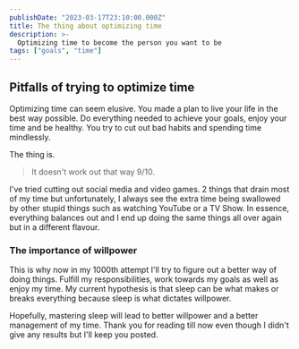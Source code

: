 ```yaml
---
publishDate: "2023-03-17T23:10:00.000Z"
title: The thing about optimizing time
description: >-
  Optimizing time to become the person you want to be
tags: ["goals", "time"]
---
```


## Pitfalls of trying to optimize time

Optimizing time can seem elusive. You made a plan to live your life in the best way possible. Do everything needed to achieve your goals, enjoy your time and be healthy. You try to cut out bad habits and spending time mindlessly.

The thing is.

> It doesn't work out that way 9/10.

I've tried cutting out social media and video games. 2 things that drain most of my time but unfortunately, I always see the extra time being swallowed by other stupid things such as watching YouTube or a TV Show. In essence, everything balances out and I end up doing the same things all over again but in a different flavour.

### The importance of willpower

This is why now in my 1000th attempt I'll try to figure out a better way of doing things. Fulfill my responsibilities, work towards my goals as well as enjoy my time. My current hypothesis is that sleep can be what makes or breaks everything because sleep is what dictates willpower.

Hopefully, mastering sleep will lead to better willpower and a better management of my time. Thank you for reading till now even though I didn't give any results but I'll keep you posted.
